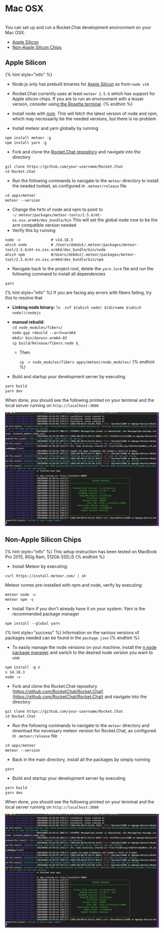 # Mac OSX

\
You can set up and run a Rocket.Chat development environment on your Mac OSX.

* [Apple Silicon](mac-osx.md#apple-silicon)
* [Non-Apple Silicon Chips](mac-osx.md#non-apple-silicon-chips)

## Apple Silicon

{% hint style="info" %}
* Node.js only has prebuilt binaries for [Apple Silicon](https://www.macworld.com/article/334279/apple-silicon-macs-may-be-a-reboot-of-the-g4-cube-and-colorful-imac-g3.html) as from `node v16`
* Rocket.Chat currently uses at least `meteor 2.5.6` which has support for Apple silicon chips. If you are to run an environment with a lesser version, consider using[ the Rosetta terminal](https://support.apple.com/en-us/HT211861).
{% endhint %}

* Install node with [nvm](https://github.com/nvm-sh/nvm). This will fetch the latest version of node and npm, which may necessarily be the needed versions, but there is no problem
* Install meteor and yarn globally by running

```
npm install meteor -g 
npm install yarn -g
```

* Fork and clone the [Rocket.Chat repository](https://github.com/RocketChat/Rocket.Chat) and navigate into the directory

```
git clone https://github.com/your-username/Rocket.Chat
cd Rocket.Chat
```

* Run the following commands to navigate to the `meteor` directory to install the needed toolset, as configured in `.meteor/release` file

```
cd apps/meteor
meteor --version
```

* Change the `PATH` of node and npm to point to `~/.meteor/packages/meteor-tools/2.5.6/mt-os.osx.arm64/dev_bundle/bin` This will set the global node now to be the arm compatible version needed
* Verify this by running

```
node -v              # v14.18.3
which node           # /Users/debdut/.meteor/packages/meteor-tool/2.5.6/mt-os.osx.arm64/dev_bundle/bin/node
which npm            #/Users/debdut/.meteor/packages/meteor-tool/2.5.6/mt-os.osx.arm64/dev_bundle/bin/npm
```

* Navigate back to the project root, delete the `yarn.lock` file and run the following command to install all dependencies

```
yarn
```

{% hint style="info" %}
If you are facing any errors with fibers failing, try this to resolve that

* **Linking node binary:** `ln -svf $(which node) $(dirname $(which node))/nodejs`
* **manual rebuild**:\
  `cd node_modules/fibers/`\
  `node-gyp rebuild --arch=arm64`\
  `mkdir bin/darwin-arm64-83`\
  `cp build/Release/fibers.node $_`
  *   Then

      `cp -r node_modules/fibers apps/meteor/node_modules/`
{% endhint %}

* Build and startup your development server by executing

```
yarn build
yarn dev
```

When done, you should see the following printed on your terminal and the local server running on `http://localhost:3000`

![Rocket.Chat server successfully running on MacOSX](<../../.gitbook/assets/image (51) (2).png>)

## Non-Apple Silicon Chips

{% hint style="info" %}
This setup instruction has been tested on MacBook Pro 2015, 8Gig Ram, 512Gb SSD,i5
{% endhint %}

* Install Meteor by executing:

```
curl https://install.meteor.com/ | sh
```

Meteor comes pre-installed with npm and node, verify by executing:

```
meteor node -v
meteor npm -v
```

* Install Yarn if you don't already have it on your system. Yarn is the recommended package manager

```
npm install --global yarn
```

{% hint style="success" %}
Information on the various versions of packages needed can be found in the `package.json`
{% endhint %}

* To easily manage the node versions on your machine, install the [n node package manager](https://www.npmjs.com/package/n) and switch to the desired node version you want to use

```
npm install -g n
n 14.18.3
node -v
```

* Fork and clone the Rocket.Chat repository [https://github.com/RocketChat/Rocket.Chat](https://github.com/RocketChat/Rocket.Chat) and navigate into the directory

```
git clone https://github.com/your-username/Rocket.Chat
cd Rocket.Chat
```

* Run the following commands to navigate to the `meteor` directory and download the necessary meteor version for Rocket.Chat, as configured in `.meteor/release` file

```
cd apps/meteor
meteor --version
```

* Back in the main directory, install all the packages by simply running

```
yarn
```

* Build and startup your development server by executing

```
yarn build
yarn dev
```

When done, you should see the following printed on your terminal and the local server running on `http://localhost:3000`

![Rocket.Chat server successfully running on MacOSX](<../../.gitbook/assets/image (51) (2).png>)
